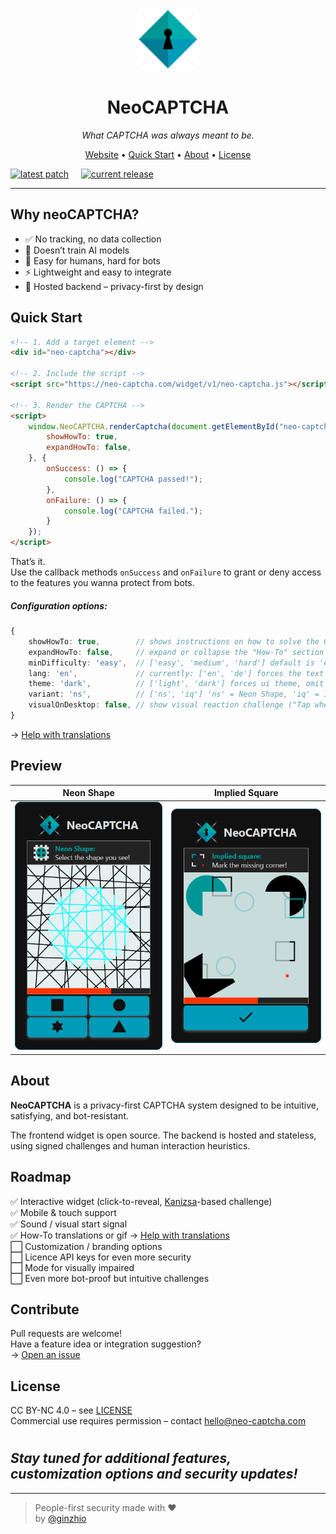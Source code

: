 <p align="center">
  <img src="public/logo-dark.png" alt="NeoCAPTCHA logo" width="100" />
</p>

<h1 align="center">NeoCAPTCHA</h1>
<p align="center"><em>What CAPTCHA was always meant to be.</em></p>

<p align="center">
  <a href="https://neo-captcha.com" target="_blank">Website</a> •
  <a href="#quick-start">Quick Start</a> •
  <a href="#about">About</a> •
  <a href="#license">License</a>
</p>  

[![latest patch](https://img.shields.io/badge/v1.1.2-00adad?label=Latest%20Patch)](https://github.com/ginzhio/neo-captcha-frontend/tree/v1.1.2)     [![current release](https://img.shields.io/github/v/release/ginzhio/neo-captcha-frontend?label=Current%20Release&color=009bb8)](https://github.com/ginzhio/neo-captcha-frontend/releases)

---

## Why neoCAPTCHA? 

- ✅ No tracking, no data collection  
- 🧠 Doesn’t train AI models  
- 🎯 Easy for humans, hard for bots  
- ⚡ Lightweight and easy to integrate  
- 🔐 Hosted backend – privacy-first by design  

## Quick Start

```html
<!-- 1. Add a target element -->
<div id="neo-captcha"></div>

<!-- 2. Include the script -->
<script src="https://neo-captcha.com/widget/v1/neo-captcha.js"></script>

<!-- 3. Render the CAPTCHA -->
<script>
    window.NeoCAPTCHA.renderCaptcha(document.getElementById("neo-captcha"), {
        showHowTo: true,
        expandHowTo: false,
    }, {
        onSuccess: () => {
            console.log("CAPTCHA passed!");
        },
        onFailure: () => {
            console.log("CAPTCHA failed.");
        }
    });
</script>
```

That’s it.  
Use the callback methods ```onSuccess``` and ```onFailure``` to grant or deny access to the features you wanna protect from bots.  
##### Configuration options:
```ts
{
    showHowTo: true,        // shows instructions on how to solve the CAPTCHA
    expandHowTo: false,     // expand or collapse the "How-To" section initially
    minDifficulty: 'easy',  // ['easy', 'medium', 'hard'] default is 'easy'
    lang: 'en',             // currently: ['en', 'de'] forces the text to be in that language, omit for browser-default
    theme: 'dark',          // ['light', 'dark'] forces ui theme, omit for browser-default
    variant: 'ns',          // ['ns', 'iq'] 'ns' = Neon Shape, 'iq' = Implied Square, default is 'ns'
    visualOnDesktop: false, // show visual reaction challenge ("Tap when GREEN") instead of audible one when on desktop
}
```
→ [Help with translations](docs/translations.xlsx)

## Preview

| Neon Shape | Implied Square |
|:----------:|:----------:|
| ![Neon Shape](docs/neo-captcha-screenshot-ns.png) | ![Implied Square](docs/neo-captcha-screenshot-iq.png) |

## About

**NeoCAPTCHA** is a privacy-first CAPTCHA system designed to be intuitive, satisfying, and bot-resistant.

The frontend widget is open source. The backend is hosted and stateless, using signed challenges and human interaction heuristics.

## Roadmap

✅ Interactive widget (click-to-reveal, [Kanizsa](https://en.wikipedia.org/wiki/Illusory_contours)-based challenge)  
✅ Mobile & touch support  
✅ Sound / visual start signal  
✅ How-To translations or gif → [Help with translations](docs/translations.xlsx)  
⬜ Customization / branding options  
⬜ Licence API keys for even more security  
⬜ Mode for visually impaired  
⬜ Even more bot-proof but intuitive challenges  

## Contribute

Pull requests are welcome!  
Have a feature idea or integration suggestion?  
→ [Open an issue](https://github.com/ginzhio/neo-captcha-frontend/issues)

## License

CC BY-NC 4.0 – see [LICENSE](./LICENSE)  
Commercial use requires permission – contact hello@neo-captcha.com

#
## *Stay tuned for additional features, customization options and security updates!*

---

> People-first security made with :heart:  
> by [@ginzhio](https://github.com/ginzhio)
